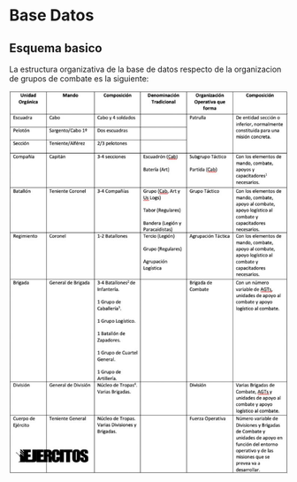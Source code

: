 # Base Datos 

## Esquema basico

La estructura organizativa de la base de datos respecto de la organizacion de grupos de combate es la siguiente:

![Organigrama](./Unidades-organicas-y-organizaciones-operativas-746x1024.jpg)
